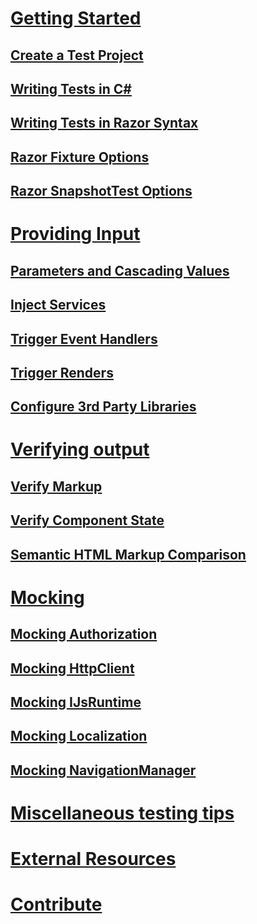 # [Getting Started](xref:getting-started)
## [Create a Test Project](xref:create-test-project)
## [Writing Tests in C#](xref:writing-csharp-tests)
## [Writing Tests in Razor Syntax](xref:writing-razor-tests)
## [Razor Fixture Options](xref:fixture-options)
## [Razor SnapshotTest Options](xref:snapshot-options)

# [Providing Input](xref:providing-input)
## [Parameters and Cascading Values](xref:passing-parameters-to-components)
## [Inject Services](xref:inject-services-into-components)
## [Trigger Event Handlers](xref:trigger-event-handlers)
## [Trigger Renders](xref:trigger-renders)
## [Configure 3rd Party Libraries](xref:configure-3rd-party-libs)

# [Verifying output](xref:verifying-output)
## [Verify Markup](xref:verify-markup)
## [Verify Component State](xref:verify-component-state)
## [Semantic HTML Markup Comparison](xref:semantic-html-comparison)

# [Mocking](xref:mocking)
## [Mocking Authorization](xref:mocking-auth)
## [Mocking HttpClient](xref:mocking-httpclient)
## [Mocking IJsRuntime](xref:mocking-ijsruntime)
## [Mocking Localization](xref:mocking-localizer)
## [Mocking NavigationManager](xref:mocking-navigation-manager)

# [Miscellaneous testing tips](xref:misc-test-tips)
# [External Resources](xref:external-resources)
# [Contribute](contribute.md)
